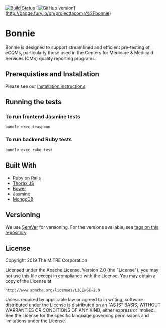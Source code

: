 [![Build Status](https://travis-ci.org/projecttacoma/bonnie.svg?branch=master)](https://travis-ci.org/projecttacoma/bonnie)
[![GitHub version](https://badge.fury.io/gh/projecttacoma>%2Fbonnie.svg)]
(http://badge.fury.io/gh/projecttacoma%2Fbonnie)


# Bonnie

Bonnie is designed to support streamlined and efficient pre-testing of eCQMs, particularly those used in the Centers for Medicare & Medicaid Services (CMS) quality reporting programs.

## Prerequisties and Installation

Please see our [Installation instructions](https://github.com/projecttacoma/bonnie/wiki/Installation-Instructions)

## Running the tests

### To run frontend Jasmine tests 

```
bundle exec teaspoon
```

### To run backend Ruby tests

```
bundle exec rake test
```


## Built With

* [Ruby on Rails](https://rubyonrails.org/)
* [Thorax JS](https://github.com/walmartlabs/thorax)
* [Bower](https://bower.io/)
* [Jasmine](https://jasmine.github.io/)
* [MongoDB](https://www.mongodb.com/)

## Versioning

We use [SemVer](http://semver.org/) for versioning. For the versions available, see [tags on this repository](https://github.com/projecttacoma/bonnie/tags). 

## License

Copyright 2019 The MITRE Corporation

Licensed under the Apache License, Version 2.0 (the "License"); you may not use this file except in compliance with the License. You may obtain a copy of the License at

```
http://www.apache.org/licenses/LICENSE-2.0
```

Unless required by applicable law or agreed to in writing, software distributed under the License is distributed on an "AS IS" BASIS, WITHOUT WARRANTIES OR CONDITIONS OF ANY KIND, either express or implied. See the License for the specific language governing permissions and limitations under the License.
